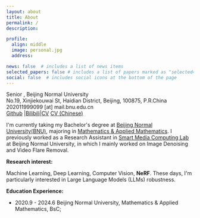 ```yaml
---
layout: about
title: About
permalink: /
description: 

profile:
  align: middle
  image: personal.jpg
  address: 

news: false  # includes a list of news items
selected_papers: false # includes a list of papers marked as "selected={true}"
social: false  # includes social icons at the bottom of the page
---
```


Senior , Beijing Normal University<br>
No.19, Xinjiekouwai St, Haidian District, Beijing, 100875, P.R.China<br>
202011999099 [at] mail.bnu.edu.cn<br>
[Github](https://github.com/TianwenZhou) |[Bilibili](https://space.bilibili.com/207013776)|[CV](https://www.jianguoyun.com/p/DefoU7wQiOmkChjJx5EFIAA) [CV (Chinese)](https://www.jianguoyun.com/p/DXzQKVgQiOmkChjEx5EFIAA)

I'm currently taking my Bachelor's degree at [Beijing Normal University(BNU)](http://www.bnu.edu.cn/), majoring in [Mathematics & Applied Mathematics](http://math.bnu.edu.cn/). I previously worked as a Research Assistant in [Smart Media Computing Lab](https://vmcl.bnu.edu.cn/news/index.htm) at Beijing Normal University, in which I mainly worked on Image Denoising and Video Flare Removal.

**Research interest:** 

Machine Learning, Deep Learning, Computer Vision, **NeRF**. These days, I'm particularly interested in Large Language Models (LLMs) robustness.

**Education Experience:** 
- 2020.9 - 2024.6 Beijing Normal University, Mathematics & Applied Mathematics, BsC;

